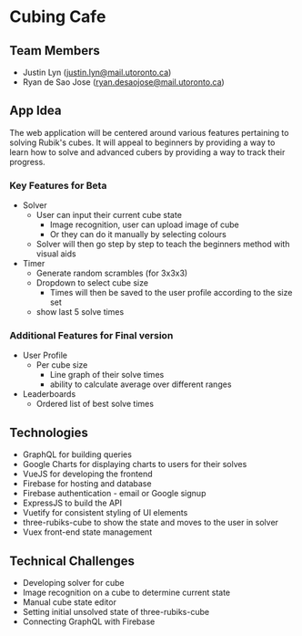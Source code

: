 # Cubing Cafe

## Team Members
- Justin Lyn (justin.lyn@mail.utoronto.ca)
- Ryan de Sao Jose (ryan.desaojose@mail.utoronto.ca)

## App Idea

The web application will be centered around various features pertaining to solving Rubik's cubes. It will appeal to beginners by providing a way to learn how to solve and advanced cubers by providing a way to track their progress.

### Key Features for Beta
- Solver
    - User can input their current cube state
        - Image recognition, user can upload image of cube
        - Or they can do it manually by selecting colours
    - Solver will then go step by step to teach the beginners method with visual aids
- Timer
    - Generate random scrambles (for 3x3x3)
    - Dropdown to select cube size
        - Times will then be saved to the user profile according to the size set
    - show last 5 solve times

### Additional Features for Final version
- User Profile
    - Per cube size
        - Line graph of their solve times
        - ability to calculate average over different ranges
- Leaderboards
    - Ordered list of best solve times

## Technologies
- GraphQL for building queries
- Google Charts for displaying charts to users for their solves
- VueJS for developing the frontend
- Firebase for hosting and database
- Firebase authentication - email or Google signup
- ExpressJS to build the API
- Vuetify for consistent styling of UI elements
- three-rubiks-cube to show the state and moves to the user in solver
- Vuex front-end state management

## Technical Challenges
- Developing solver for cube
- Image recognition on a cube to determine current state
- Manual cube state editor
- Setting initial unsolved state of three-rubiks-cube
- Connecting GraphQL with Firebase



